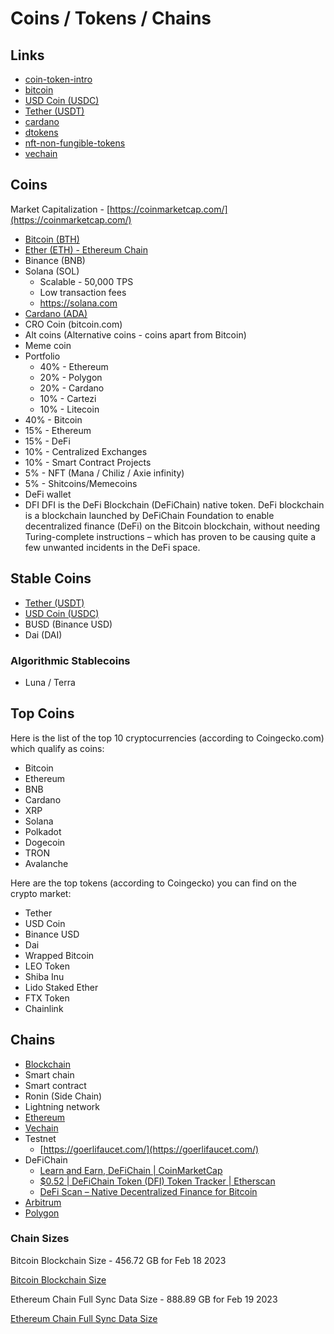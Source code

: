# Coins / Tokens / Chains

## Links

- [coin-token-intro](decentralized-applications/coins-tokens-chains/coin-token-intro.md)
- [bitcoin](decentralized-applications/coins-tokens-chains/bitcoin.md)
- [USD Coin (USDC)](decentralized-applications/coins-tokens-chains/usdc.md)
- [Tether (USDT)](decentralized-applications/coins-tokens-chains/usdt.md)
- [cardano](decentralized-applications/coins-tokens-chains/cardano.md)
- [dtokens](decentralized-applications/coins-tokens-chains/dtokens.md)
- [nft-non-fungible-tokens](decentralized-applications/coins-tokens-chains/nft-non-fungible-tokens.md)
- [vechain](decentralized-applications/coins-tokens-chains/vechain.md)

## Coins

Market Capitalization - [https://coinmarketcap.com/](https://coinmarketcap.com/)

- [Bitcoin (BTH)](decentralized-applications/coins-tokens-chains/bitcoin.md)
- [Ether (ETH) - Ethereum Chain](ethereum/ethereum-intro)
- Binance (BNB)
- Solana (SOL)
  - Scalable - 50,000 TPS
  - Low transaction fees
  - <https://solana.com>
- [Cardano (ADA)](decentralized-applications/coins-tokens-chains/cardano.md)
- CRO Coin (bitcoin.com)
- Alt coins (Alternative coins - coins apart from Bitcoin)
- Meme coin
- Portfolio
  - 40% - Ethereum
  - 20% - Polygon
  - 20% - Cardano
  - 10% - Cartezi
  - 10% - Litecoin
- 40% - Bitcoin
- 15% - Ethereum
- 15% - DeFi
- 10% - Centralized Exchanges
- 10% - Smart Contract Projects
- 5% - NFT (Mana / Chiliz / Axie infinity)
- 5% - Shitcoins/Memecoins
- DeFi wallet
- DFI
  DFI is the DeFi Blockchain (DeFiChain) native token. DeFi blockchain is a blockchain launched by DeFiChain Foundation to enable decentralized finance (DeFi) on the Bitcoin blockchain, without needing Turing-complete instructions – which has proven to be causing quite a few unwanted incidents in the DeFi space.

## Stable Coins

- [Tether (USDT)](decentralized-applications/coins-tokens-chains/usdt.md)
- [USD Coin (USDC)](decentralized-applications/coins-tokens-chains/usdc.md)
- BUSD (Binance USD)
- Dai (DAI)

### Algorithmic Stablecoins

- Luna / Terra

## Top Coins

Here is the list of the top 10 cryptocurrencies (according to Coingecko.com) which qualify as coins:

- Bitcoin
- Ethereum
- BNB
- Cardano
- XRP
- Solana
- Polkadot
- Dogecoin
- TRON
- Avalanche

Here are the top tokens (according to Coingecko) you can find on the crypto market:

- Tether
- USD Coin
- Binance USD
- Dai
- Wrapped Bitcoin
- LEO Token
- Shiba Inu
- Lido Staked Ether
- FTX Token
- Chainlink

## Chains

- [Blockchain](blockchain)
- Smart chain
- Smart contract
- Ronin (Side Chain)
- Lightning network
- [Ethereum](ethereum/ethereum-intro)
- [Vechain](decentralized-applications/coins-tokens-chains/vechain.md)
- Testnet
  - [https://goerlifaucet.com/](https://goerlifaucet.com/)
- DeFiChain
  - [Learn and Earn, DeFiChain | CoinMarketCap](https://coinmarketcap.com/earn/project/defichain)
  - [$0.52 | DeFiChain Token (DFI) Token Tracker | Etherscan](https://etherscan.io/token/0x8fc8f8269ebca376d046ce292dc7eac40c8d358a)
  - [DeFi Scan – Native Decentralized Finance for Bitcoin](https://defiscan.live/)
- [Arbitrum](ethereum/arbitrum)
- [Polygon](ethereum/polygon)

### Chain Sizes

Bitcoin Blockchain Size - 456.72 GB for Feb 18 2023

[Bitcoin Blockchain Size](https://ycharts.com/indicators/bitcoin_blockchain_size)

Ethereum Chain Full Sync Data Size - 888.89 GB for Feb 19 2023

[Ethereum Chain Full Sync Data Size](https://ycharts.com/indicators/ethereum_chain_full_sync_data_size)
